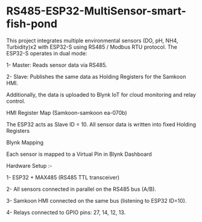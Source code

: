 # RS485-ESP32-MultiSensor-smart-fish-pond
This project integrates multiple environmental sensors (DO, pH, NH4, Turbidity)x2 with ESP32-S using RS485 / Modbus RTU protocol.
The ESP32-S operates in dual mode:

1- Master: Reads sensor data via RS485.

2- Slave: Publishes the same data as Holding Registers for the Samkoon HMI.

Additionally, the data is uploaded to Blynk IoT for cloud monitoring and relay control.

HMI Register Map (Samkoon-samkoon ea-070b)

The ESP32 acts as Slave ID = 10. All sensor data is written into fixed Holding Registers

Blynk Mapping

Each sensor is mapped to a Virtual Pin in Blynk Dashboard

Hardware Setup :-

1- ESP32 + MAX485 (RS485 TTL transceiver)

2- All sensors connected in parallel on the RS485 bus (A/B).

3- Samkoon HMI connected on the same bus (listening to ESP32 ID=10).

4- Relays connected to GPIO pins: 27, 14, 12, 13.
